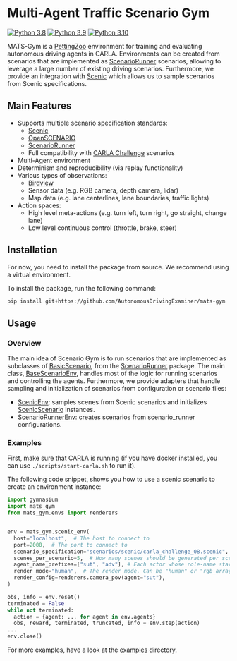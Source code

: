 # Multi-Agent Traffic Scenario Gym
[![Python 3.8](https://img.shields.io/badge/python-3.8-blue.svg)](https://www.python.org/downloads/release/python-380/)
[![Python 3.9](https://img.shields.io/badge/python-3.9-blue.svg)](https://www.python.org/downloads/release/python-390/)
[![Python 3.10](https://img.shields.io/badge/python-3.10-blue.svg)](https://www.python.org/downloads/release/python-310/)

MATS-Gym is a [PettingZoo](https://pettingzoo.farama.org/index.html) environment for training and evaluating autonomous driving agents in CARLA.
Environments can be created from scenarios that are implemented as [ScenarioRunner](https://github.com/carla-simulator/scenario_runner) scenarios,
allowing to leverage a large number of existing driving scenarios. 
Furthermore, we provide an integration with [Scenic](https://github.com/BerkeleyLearnVerify/Scenic) which allows us to sample scenarios from Scenic specifications.

## Main Features
- Supports multiple scenario specification standards:
  - [Scenic](https://github.com/BerkeleyLearnVerify/Scenic)
  - [OpenSCENARIO](https://www.asam.net/standards/detail/openscenario/)
  - [ScenarioRunner](https://github.com/carla-simulator/scenario_runner)
  - Full compatibility with [CARLA Challenge](https://leaderboard.carla.org/challenge/) scenarios
- Multi-Agent environment
- Determinism and reproducibility (via replay functionality)
- Various types of observations:
  - [Birdview](https://github.com/deepsense-ai/carla-birdeye-view)
  - Sensor data (e.g. RGB camera, depth camera, lidar)
  - Map data (e.g. lane centerlines, lane boundaries, traffic lights)
- Action spaces:
  - High level meta-actions (e.g. turn left, turn right, go straight, change lane)
  - Low level continuous control (throttle, brake, steer)

## Installation
For now, you need to install the package from source. We recommend using a virtual environment.

To install the package, run the following command:
```bash
pip install git+https://github.com/AutonomousDrivingExaminer/mats-gym
```

## Usage

### Overview
The main idea of Scenario Gym is to run scenarios that are implemented as subclasses of [BasicScenario](https://carla-scenariorunner.readthedocs.io/en/latest/creating_new_scenario/), 
from the [ScenarioRunner](https://https://github.com/carla-simulator/scenario_runner) package. 
The main class, [BaseScenarioEnv](mats_gym/envs/base_env.py), handles most of the logic for running scenarios and
controlling the agents. 
Furthermore, we provide adapters that handle sampling and initialization of scenarios from configuration or scenario files:
- [ScenicEnv](mats_gym/envs/adapters/scenic_env.py): samples scenes from Scenic scenarios and initializes [ScenicScenario](mats_gym/scenarios/scenic_scenario.py) instances.
- [ScenarioRunnerEnv](mats_gym/envs/adapters/scenario_runner_env.py): creates scenarios from scenario_runner configurations.

### Examples
First, make sure that CARLA is running (if you have docker installed, you can use `./scripts/start-carla.sh` to run it).

The following code snippet, shows you how to use a scenic scenario to create an environment instance:

```python
import gymnasium
import mats_gym
from mats_gym.envs import renderers


env = mats_gym.scenic_env(
  host="localhost",  # The host to connect to
  port=2000,  # The port to connect to
  scenario_specification="scenarios/scenic/carla_challenge_08.scenic",
  scenes_per_scenario=5,  # How many scenes should be generated per scenario
  agent_name_prefixes=["sut", "adv"], # Each actor whose role-name starts with one of the prefixes is an agent.
  render_mode="human",  # The render mode. Can be "human" or "rgb_array".
  render_config=renderers.camera_pov(agent="sut"),
)

obs, info = env.reset()
terminated = False
while not terminated:
  action = {agent: ... for agent in env.agents}
  obs, reward, terminated, truncated, info = env.step(action)
...
env.close()
```

For more examples, have a look at the [examples](./examples) directory.
